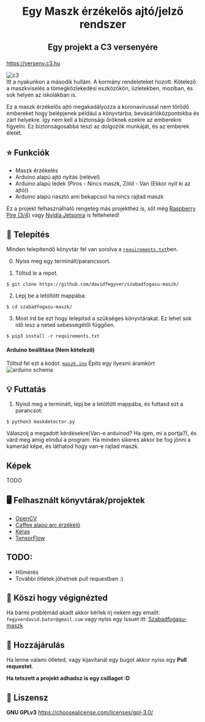 # <p align="center"> Egy Maszk érzékelős ajtó/jelző rendszer  </p>
## <p align="center"> Egy projekt a  C3 versenyére</p>
https://verseny.c3.hu

![c3](https://github.com/davidfegyver/szabadfogasu-maszk/blob/main/c3verseny.png)                                                
Itt a nyakunkon a második hullám.
A kormány rendeleteket hozott. Kötelező a maszkviselés a tömegközlekedési eszközökön, üzletekben, moziban, és sok helyen az iskolákban is.  

Ez a maszk érzékelős ajtó megakadályozza a koronavírussal nem törődő embereket hogy belépjenek például a könyvtárba, bevásárlóközpontokba és zárt helyekre.
Így nem kell a biztonsági őröknek ezekre az emberekre figyelni. 
Ez biztonságosabbá teszi az dolgozók munkáját, és az emberek életét.


## :star: Funkciók
* Maszk érzékelés
* Arduino alapú ajtó nyitás (relével)
* Arduino alapú ledek (Piros - Nincs maszk, Zöld - Van (Ekkor nyit ki az ajtó))
* Arduino alapú riasztó ami bekapcsol ha nincs rajtad maszk

Ez a projekt felhasználható rengeteg más projekthez is, sőt még [Raspberry Pire (3/4)](https://www.raspberrypi.org/) vagy [Nvidia Jetsonra](https://www.nvidia.com/en-us/autonomous-machines/embedded-systems/jetson-nano/) is felteheted!

## :robot: Telepítés

Minden telepítendő könyvtár fel van sorolva a  [`requirements.txt`](https://github.com/davidfegyver/szabadfogasu-maszk/blob/main/requirements.txt)ben.

0. Nyiss meg egy terminált/parancssort.

1. Töltsd le a repot.
```
$ git clone https://github.com/davidfegyver/szabadfogasu-maszk/
```

2. Lépj be a letöltött mappába: 
```
$ cd szabadfogasu-maszk/
```

3. Most írd be ezt hogy telepítsd a szükséges könyvtárakat. Ez lehet sok idő lesz a neted sebességétől függően.
```
$ pip3 install -r requirements.txt

```
#### Arduino beállítása (Nem kötelező)
Töltsd fel ezt a kódot: [`maszk.ino`](https://github.com/davidfegyver/szabadfogasu-maszk/blob/main/arduino/maszk.ino)
Építs egy ilyesmi áramkört
![arduino schema](https://github.com/davidfegyver/szabadfogasu-maszk/blob/main/arduino/schema.png)


## :bulb: Futtatás

1. Nyisd meg a terminált, lépj be a letöltött mappába, és futtasd ezt a parancsot:
```
$ python3 maskdetector.py
```

Válaszolj a megadott kérdésekre(Van-e arduinod? Ha igen, mi a portja?), és várd meg amíg elindul a program. Ha minden sikeres akkor be fog jönni a kamerád képe, és láthatod hogy van-e rajtad maszk.

## Képek

TODO

## 🖥️ Felhasznált könyvtárak/projektek

- [OpenCV](https://opencv.org/)
- [Caffee alapú arc érzékelő](https://github.com/opencv/opencv/blob/3.4.0/samples/dnn/resnet_ssd_face_python.py)
- [Keras](https://keras.io/)
- [TensorFlow](https://www.tensorflow.org/)

## TODO:
  * Hőmérés
  * További ötletek jöhetnek pull requestben :)

## 🎉 Köszi hogy végignézted
Ha bármi problémád akadt akkor kérlek írj nekem egy emailt: `fegyverdavid.bator@gmail.com` vagy nyiss egy Issuet itt: [Szabadfogasu-maszk](https://github.com/davidfegyver/szabadfogasu-maszk/issues)

## :handshake: Hozzájárulás
Ha lenne valami ötleted, vagy kijavítanál egy bugot akkor nyiss egy **Pull requestet**. 

**Ha tetszett a projekt adhadsz is egy csillagot :D**

## 📝 Liszensz

**GNU GPLv3**
https://choosealicense.com/licenses/gpl-3.0/
